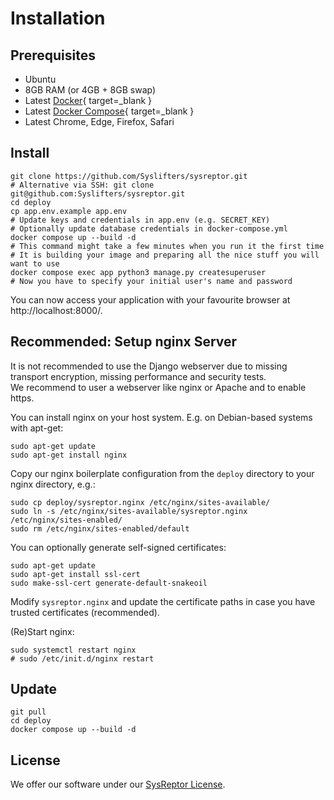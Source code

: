 # Installation
## Prerequisites
* Ubuntu
* 8GB RAM (or 4GB + 8GB swap)
* Latest [Docker](https://docs.docker.com/engine/install/){ target=_blank }
* Latest [Docker Compose](https://docs.docker.com/compose/install/){ target=_blank }
* Latest Chrome, Edge, Firefox, Safari

## Install
```shell linenums="1"
git clone https://github.com/Syslifters/sysreptor.git
# Alternative via SSH: git clone git@github.com:Syslifters/sysreptor.git
cd deploy
cp app.env.example app.env
# Update keys and credentials in app.env (e.g. SECRET_KEY) 
# Optionally update database credentials in docker-compose.yml
docker compose up --build -d
# This command might take a few minutes when you run it the first time
# It is building your image and preparing all the nice stuff you will want to use
docker compose exec app python3 manage.py createsuperuser
# Now you have to specify your initial user's name and password
```
You can now access your application with your favourite browser at http://localhost:8000/.

## Recommended: Setup nginx Server
It is not recommended to use the Django webserver due to missing transport encryption, missing performance and security tests.  
We recommend to user a webserver like nginx or Apache and to enable https.

You can install nginx on your host system. E.g. on Debian-based systems with apt-get:

```shell linenums="1"
sudo apt-get update
sudo apt-get install nginx
```

Copy our nginx boilerplate configuration from the `deploy` directory to your nginx directory, e.g.:

```shell linenums="1"
sudo cp deploy/sysreptor.nginx /etc/nginx/sites-available/
sudo ln -s /etc/nginx/sites-available/sysreptor.nginx /etc/nginx/sites-enabled/
sudo rm /etc/nginx/sites-enabled/default
```

You can optionally generate self-signed certificates:
```shell linenums="1"
sudo apt-get update
sudo apt-get install ssl-cert
sudo make-ssl-cert generate-default-snakeoil
```

Modify `sysreptor.nginx` and update the certificate paths in case you have trusted certificates (recommended).

(Re)Start nginx:
```shell linenums="1"
sudo systemctl restart nginx
# sudo /etc/init.d/nginx restart
```

## Update
```shell linenums="1"
git pull
cd deploy
docker compose up --build -d
```

## License
We offer our software under our [SysReptor License](/license).
